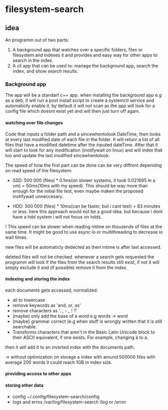 # filesystem-search

## idea
An programm out of two parts:
1. A background app that watches over a specific folders, files or filesystem and indexes it and provides and easy way for other apps to search in the index.
2. A cli app that can be used to: manage the background app, search the index, and show search results.

### Background app

The app will be a standart c++ app. when installing the background app e.g as a deb, it will run a post install script to create a systemctl service and automaticlly enable it. by default it will not scan as the app will look for a config file which doesnt exist yet and will then just turn off again.

#### watching over file changes
Code that inputs a folder path and a sincewhentolook DateTime, then looks at every last modified date of each file in the folder. It will retunr a list of all files that have a modified datetime after the inputed dateTime. After that it will start to look for any modification (inotifywait on linux) and will index that too and update the last modified sincewhentolook.

The speed of how the first part can be done can be very diffrent depenidng on read speed of the filesystem:

- SSD: 500 000 (files) * 0.1ms(on slower systems, it took 0.021695 in a vm) = 50ms(10ms with my speed). This should be way more than enough for the initial file test, even maybe maken the proposed inotifywait unneccesary.

- HDD: 500 000 (files) * 10ms(can be faster, but i cant test) = 83 minutes or less. here this approach would not be a good idea. but because i dont have a hdd system  i will not focus on hdds.

! This speed can be slower when reading mtime on thousends of files at the same time. It might be good to use async io or multithreading to decrease io wait times.

new files will be automaticly dedected as theri mtime is after last accessed.

deleted files will not be checked. whenever a search gets requested the programm will look if the files from the search results still exist, if not it will simply exclude it and (if possible) remove it from the index.

#### indexing and storing the index

each documents gets accessed, normalized:
- all to lowercase
- remove keywords as 'and, or, as'
- remove characters as '. , - _ ! ?'
- (maybe) only add the base of a word e.g words -> word
- (maybe) grammar correct (e.g when stuff is wrongly written that it is still searchable.
- Transforms characters that aren't in the Basic Latin Unicode block to their ASCII equivalent, if one exists. For example, changing à to a.

then it will add it to an inverted index with the documents path.

-> without optimization on storage a index with around 500000 files with average 200 words it could reach 1GB in index size.
#### providing access to other apps

#### storing other data
- config ~/.config/filesystem-search/config
- logs and erros /var/log/filesystem-search /log or /error


